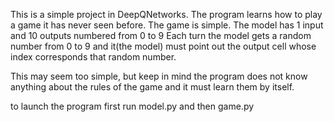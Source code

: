 This is a simple project in DeepQNetworks.
The program learns how to play a game it has never seen before.
The game is simple. The model has 1 input and 10 outputs numbered from 0 to 9
Each turn the model gets a random number from 0 to 9 and it(the model) must point out the output cell whose index corresponds
that random number.

This may seem too simple, but keep in mind the program does not know anything about the rules of the game
and it must learn them by itself.

to launch the program first run model.py and then game.py
